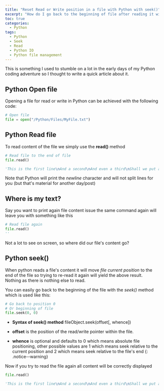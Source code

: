 ```yaml
---
title: "Reset Read or Write position in a file with Python with seek()"
excerpt: "How do I go back to the beginning of file after reading it with the read() method in Python?"
toc: true
categories:
  - Python
tags:
  - Python
  - Seek
  - Read
  - Python IO
  - Python file management
---
```


This is something I used to stumble on a lot in the early days of my Python coding adventure so I thought to write a quick article about it.

## Python Open file

Opening a file for read or write in Python can be achieved with the following code:

```python
# Open file
file = open("/Python/Files/MyFile.txt")
```

## Python Read file

To read content of the file we simply use the **read()** method

```python
# Read file to the end of file
file.read()

'This is the first line\nAnd a second\nAnd even a third\nShall we put a fourth?\nWhy not a fifth\nOr a sixt\n'
```

Note that Python will print the *newline* character and will not split lines for you (but that's material for another day/post)

## Where is my text?

Say you want to print again file content issue the same command again will leave you with something like this

```python
# Read file again
file.read()
''
```

Not a lot to see on screen, so where did our file's content go?

## Python seek()

When python reads a file's content it will move *file current position* to the end of the file so trying to re-read it again will yield the above result. Nothing as there is nothing else to read.

You can easily go back to the beginning of the file with the *seek()* method which is used like this:

```python
# Go back to position 0
# Or beginning of file
file.seek(0, 0)
```

- **Syntax of seek() method** fileObject.seek(offset[, whence])

- **offset** is the position of the read/write pointer within the file.

- **whence** is optional and defaults to 0 which means absolute file positioning, other possible values are 1 which means seek relative to the current position and 2 which means seek relative to the file's end
{: .notice--warning}

Now if you try to read the file again all content will be correctly displayed

```python
file.read()

'This is the first line\nAnd a second\nAnd even a third\nShall we put a fourth?\nWhy not a fifth\nOr a sixt\n'
```

